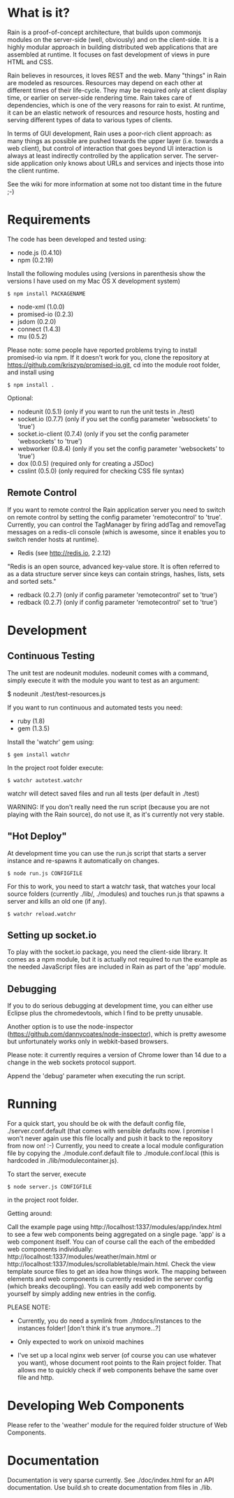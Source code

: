 # What is it? 

Rain is a proof-of-concept architecture, that
builds upon commonjs modules on the server-side (well, obviously) and on the client-side. 
It is a highly modular approach in building distributed web applications that are assembled at runtime. 
It focuses on fast development of views in pure HTML and CSS. 

Rain believes in resources, it loves REST and the web. Many "things" in Rain are modeled as resources. Resources may depend on each other 
at different times of their life-cycle. They may be required only at client display time, or earlier on server-side 
rendering time. Rain takes care of dependencies, which is one of the very reasons for rain to exist. At runtime, 
it can be an elastic network of resources and resource hosts, hosting and serving different types of data 
to various types of clients.

In terms of GUI development, Rain uses a poor-rich client approach: as many things as possible are pushed towards the upper layer 
(i.e. towards a web client), but control of interaction that goes beyond UI interaction is always at least indirectly controlled by the 
application server. The server-side application only knows about URLs and services and injects those into the client runtime. 

See the wiki for more information at some
not too distant time in the future ;-)

# Requirements

The code has been developed and tested using:

* node.js (0.4.10)
* npm (0.2.19)

Install the following modules using (versions in parenthesis show the versions I have used on my Mac OS X development system)

    $ npm install PACKAGENAME

* node-xml (1.0.0)
* promised-io (0.2.3)
* jsdom (0.2.0)
* connect (1.4.3)
* mu (0.5.2)

Please note: some people have reported problems trying to install promised-io via npm. If it doesn't work 
for you, clone the repository at https://github.com/kriszyp/promised-io.git, cd into the module root folder, and install using

    $ npm install . 

Optional:

* nodeunit (0.5.1) (only if you want to run the unit tests in ./test)
* socket.io (0.7.7) (only if you set the config parameter 'websockets' to 'true')
* socket.io-client (0.7.4) (only if you set the config parameter 'websockets' to 'true')
* webworker (0.8.4) (only if you set the config parameter 'websockets' to 'true')
* dox (0.0.5) (required only for creating a JSDoc)
* csslint (0.5.0) (only required for checking CSS file syntax) 

## Remote Control

If you want to remote control the Rain application server you need to switch on remote control by setting the config
parameter 'remotecontrol' to 'true'. Currently, you can control the TagManager by firing addTag and removeTag messages on a 
redis-cli console (which is awesome, since it enables you to switch render hosts at runtime). 

* Redis (see http://redis.io, 2.2.12)

"Redis is an open source, advanced key-value store. It is often referred to as a data structure server since keys can contain strings, hashes, lists, sets and sorted sets."

* redback (0.2.7) (only if config parameter 'remotecontrol' set to 'true')
* redback (0.2.7) (only if config parameter 'remotecontrol' set to 'true')

# Development

## Continuous Testing

The unit test are nodeunit modules. nodeunit comes with a command, simply execute it with the module you want to test as an argument: 

   $ nodeunit ./test/test-resources.js

If you want to run continuous and automated tests you need:

* ruby (1.8)
* gem (1.3.5)

Install the 'watchr' gem using: 

    $ gem install watchr

In the project root folder execute: 

    $ watchr autotest.watchr

watchr will detect saved files and run all tests (per default in ./test)

WARNING: If you don't really need the run script (because you are not playing with the Rain source), 
do not use it, as it's currently not very stable. 

## "Hot Deploy"

At development time you can use the run.js script that starts a server instance and re-spawns 
it automatically on changes. 

    $ node run.js CONFIGFILE

For this to work, you need to start a watchr task, that watches your local source folders 
(currently ./lib/, ./modules) and touches run.js that spawns a server and kills an old one (if any).

    $ watchr reload.watchr

## Setting up socket.io

To play with the socket.io package, you need the client-side library. It comes as a npm module, 
but it is actually not required to run the example as the needed JavaScript files are included in Rain
as part of the 'app' module.  

## Debugging

If you to do serious debugging at development time, you can either use Eclipse plus the chromedevtools, which I find to be pretty unusable. 

Another option is to use the node-inspector (https://github.com/dannycoates/node-inspector), which is pretty awesome but 
unfortunately works only in webkit-based browsers. 

Please note: it currently requires a version of Chrome lower than 14 due to a change in the web sockets protocol support.

Append the 'debug' parameter when executing the run script.  

# Running

For a quick start, you should be ok with the default config file, ./server.conf.default (that comes with sensible defaults now. 
I promise I won't never again use this file locally and push it back to the repository from now on! :-) Currently, you need to 
create a local module configuration file by copying the ./module.conf.default file to ./module.conf.local 
(this is hardcoded in ./lib/modulecontainer.js). 

To start the server, execute 

    $ node server.js CONFIGFILE

in the project root folder.

Getting around: 

Call the example page using http://localhost:1337/modules/app/index.html to see a few web components being aggregated on a single page. 'app' is 
a web component itself. You can of course call the each of the embedded web components individually: http://localhost:1337/modules/weather/main.html
or http://localhost:1337/modules/scrollabletable/main.html. Check the view template source files to get an idea how things work. The mapping between 
elements and web components is currently resided in the server config (which breaks decoupling). You can easily add web components by yourself
by simply adding new entries in the config.  

PLEASE NOTE: 

* Currently, you do need a symlink from ./htdocs/instances to the instances folder! [don't think it's true anymore...?]
* Only expected to work on unixoid machines

* I've set up a local nginx web server (of course you can use whatever you want), whose document root points to the 
Rain project folder. That allows me to quickly check if web components behave the same over file and http. 

# Developing Web Components 

Please refer to the 'weather' module for the required folder structure of Web Components.

# Documentation 

Documentation is very sparse currently. See ./doc/index.html for an API documentation. Use build.sh to create documentation from 
files in ./lib. 
